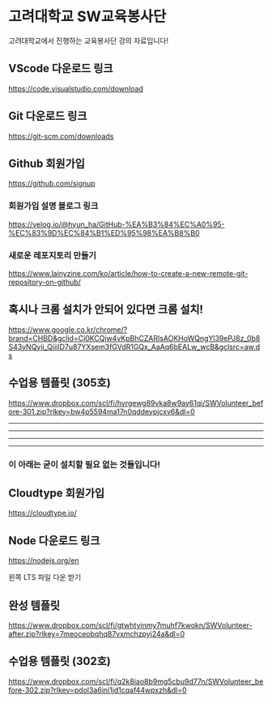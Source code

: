 # 고려대학교 SW교육봉사단

고려대학교에서 진행하는 교육봉사단 강의 자료입니다!

## VScode 다운로드 링크

https://code.visualstudio.com/download

## Git 다운로드 링크

https://git-scm.com/downloads

## Github 회원가입

https://github.com/signup

### 회원가입 설명 블로그 링크

https://velog.io/@hyun_ha/GitHub-%EA%B3%84%EC%A0%95-%EC%83%9D%EC%84%B1%ED%95%98%EA%B8%B0

### 새로운 레포지토리 만들기

https://www.lainyzine.com/ko/article/how-to-create-a-new-remote-git-repository-on-github/

## 혹시나 크롬 설치가 안되어 있다면 크롬 설치!

https://www.google.co.kr/chrome/?brand=CHBD&gclid=Cj0KCQjw4vKpBhCZARIsAOKHoWQngYl39ePJ8z_0b8S43yNQyii_QiiiID7u87YXsem3fGVdR1GQx_AaAq6bEALw_wcB&gclsrc=aw.ds

## 수업용 템플릿 (305호)

https://www.dropbox.com/scl/fi/hvrgewg89vka8w9ay61qi/SWVolunteer_before-301.zip?rlkey=bw4p5594ma17n0qddeypjcxv6&dl=0

---

---

---

---

### 이 아래는 굳이 설치할 필요 없는 것들입니다!

## Cloudtype 회원가입

https://cloudtype.io/

## Node 다운로드 링크

https://nodejs.org/en

왼쪽 LTS 파일 다운 받기

## 완성 템플릿

https://www.dropbox.com/scl/fi/gtwhtyinmy7muhf7kwokn/SWVolunteer-after.zip?rlkey=7meoceobqhq87vxmchzpyj24a&dl=0

## 수업용 템플릿 (302호)

https://www.dropbox.com/scl/fi/q2k8iao8b9mg5cbu9d77n/SWVolunteer_before-302.zip?rlkey=pdol3a6ini1jd1cqaf44wpxzh&dl=0
